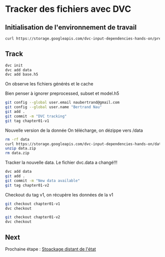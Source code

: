 # Tracker des fichiers avec DVC

## Initialisation de l'environnement de travail

```bash
curl https://storage.googleapis.com/dvc-input-dependencies-hands-on/prerequisites/chapter02.zip -O && unzip chapter02.zip && rm chapter02.zip
```

## Track

```bash
dvc init
dvc add data
dvc add base.h5
```

On observe les fichiers générés et le cache

Bien penser à ignorer preprocessed, subset et model.h5

```bash
git config --global user.email naubertrand@gmail.com
git config --global user.name "Bertrand Nau"
git add .
git commit -m "DVC tracking"
git tag chapter01-v1
```

Nouvelle version de la donnée 
On télécharge, on dézippe vers /data
```bash
rm -rf data
curl https://storage.googleapis.com/dvc-input-dependencies-hands-on/data-v2.zip -o data.zip
unzip data.zip
rm data.zip
```

Tracker la nouvelle data. Le fichier dvc.data a changé!!!
```bash
dvc add data
git add .
git commit -m "New data available"
git tag chapter01-v2
```

Checkout du tag v1, on récupère les données de la v1
```bash
git checkout chapter01-v1
dvc checkout
```

```bash
git checkout chapter01-v2
dvc checkout
```

## Next

Prochaine étape : [Stoackage distant de l'état](03.remote-storage.md)
